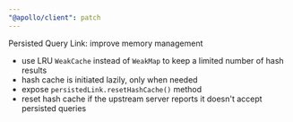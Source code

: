 ```yaml
---
"@apollo/client": patch
---
```


Persisted Query Link: improve memory management
* use LRU `WeakCache` instead of `WeakMap` to keep a limited number of hash results
* hash cache is initiated lazily, only when needed
* expose `persistedLink.resetHashCache()` method
* reset hash cache if the upstream server reports it doesn't accept persisted queries
